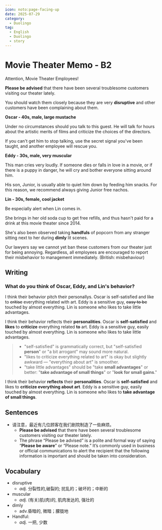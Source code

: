 ```yaml
---
icon: noto:page-facing-up
date: 2025-07-29
category:
  - Duolingo
tag:
  - English
  - Duolingo
  - story
---
```


# Movie Theater Memo - B2

Attention, Movie Theater Employees!

**Please be advised** that there have been several troublesome customers visiting our theater lately.

You should watch them closely because they are very **disruptive** and other customers have been complaining about them.

**Oscar - 40s, male, large mustache**

Under no circumstances should you talk to this guest. He will talk for hours about the artistic merits of films and criticize the choices of the directors.

If you can't get him to stop talking, use the secret signal you've been taught, and another employee will rescue you.

**Eddy - 30s, male, very muscular**

This man cries very loudly. If someone dies or falls in love in a movie, or if there is a puppy in danger, he will cry and bother everyone sitting around him.

His son, Junior, is usually able to quiet him down by feeding him snacks. For this reason, we recommend always giving Junior free nachos.

**Lin - 30s, female, cool jacket**

Be especially alert when Lin comes in.

She brings in her old soda cup to get free refills, and thus hasn't paid for a drink at this movie theater since 2014.

She's also been observed taking **handfuls** of popcorn from any stranger sitting next to her during **dimly** lit scenes.

Our lawyers say we cannot yet ban these customers from our theater just for being annoying. Regardless, all employees are encouraged to report their misbehavior to management immediately. (British: misbehaviour)

## Writing

### What do you think of Oscar, Eddy, and Lin's behavior?

I think their behavior pitch their personallys. Oscar is self-satisfied and like to ~~critise~~ everything related with art. Eddy is a sensitive guy, ~~easy to be~~ touched by almost everything. Lin is someone who likes to take little advantages.

I think their behavior reflects their **personalities**. Oscar is **self-satisfied** and **likes** to **criticize** everything related **to** art. Eddy is a sensitive guy, easily touched by almost everything. Lin is someone who likes to take little advantages.

> - "self-satisfied" is grammatically correct, but "self-satisfied **person**" or "a bit arrogant" may sound more natural.
> - "likes to criticize everything related to art" is okay but slightly awkward — "everything about art" is smoother.
> - "take little advantages" should be "take **small advantages**" or better: "**take advantage of small things**" or "**look for small gains**."

I think their behavior **reflects** their **personalities**. Oscar is **self-satisfied** and likes to **criticize everything about art**. Eddy is a sensitive guy, easily touched by almost everything. Lin is someone who likes to **take advantage of small things**.

## Sentences

- 请注意，最近有几位顾客在我们剧院制造了一些麻烦。
  - **Please be advised** that there have been several troublesome customers visiting our theater lately.
  - The phrase “Please be advised” is a polite and formal way of saying “**Please be aware**” or “Please note.” It’s commonly used in business or official communications to alert the recipient that the following information is important and should be taken into consideration.

## Vocabulary

- disruptive
  - _adj._ 分裂性的,破裂的; 扰乱的；破坏的；中断的
- muscular
  - _adj._ (有关)肌(肉)的, 肌肉发达的, 强壮的
- dimly
  - adv.昏暗的, 微暗；朦胧地
- Handful:
  - _adj._ 一把, 少数
